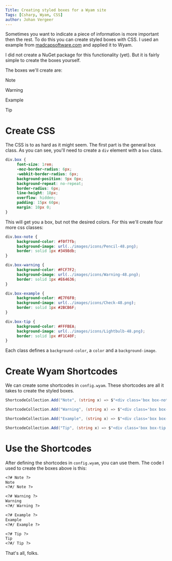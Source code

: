 ```yaml
---
Title: Creating styled boxes for a Wyam site
Tags: [Csharp, Wyam, CSS]
author: Johan Vergeer
---
```

Sometimes you want to indicate a piece of information is more important then the rest. To do this you can create styled boxes with CSS. I used an example from [madcapsoftware.com](https://www.madcapsoftware.com/blog/2017/08/17/css-tip-creating-styled-boxes-notes-warnings-examples-tips/) and applied it to Wyam.

I did not create a NuGet package for this functionality (yet). But it is fairly simple to create the boxes yourself.

The boxes we'll create are:

<?# Note ?>
Note
<?#/ Note ?>

<?# Warning ?>
Warning
<?#/ Warning ?>

<?# Example ?>
Example
<?#/ Example ?>

<?# Tip ?>
Tip
<?#/ Tip ?>

# Create CSS

The CSS is to as hard as it might seem. The first part is the general box class.
As you can see, you'll need to create a `div` element with a `box` class.

```css
div.box {
     font-size: 1rem;
     -moz-border-radius: 6px;
     -webkit-border-radius: 6px;
     background-position: 9px 0px;
     background-repeat: no-repeat;
     border-radius: 6px;
     line-height: 18px;
     overflow: hidden;
     padding: 15px 60px;
     margin: 10px 0;
}
```

This will get you a box, but not the desired colors. For this we'll create four more css classes:

```css
div.box-note {
     background-color: #f0f7fb;
     background-image: url(../images/icons/Pencil-48.png);
     border: solid 1px #3498db;
}

div.box-warning {
     background-color: #FCF7F2;
     background-image: url(../images/icons/Warning-48.png);
     border: solid 1px #E64636;
}

div.box-example {
     background-color: #E7F6F0;
     background-image: url(../images/icons/Check-48.png);
     border: solid 1px #2BCB6F;
}

div.box-tip {
     background-color: #FFFBEA;
     background-image: url(../images/icons/Lightbulb-48.png);
     border: solid 1px #F1C40F;
}
```

Each class defines a `background-color`, a `color` and a `background-image`.

# Create Wyam Shortcodes

We can create some shortcodes in `config.wyam`. These shortcodes are all it takes to create the styled boxes.

```csharp
ShortcodeCollection.Add("Note", (string x) => $"<div class='box box-note'>{x}</div>");

ShortcodeCollection.Add("Warning", (string x) => $"<div class='box box-warning'>{x}</div>");

ShortcodeCollection.Add("Example", (string x) => $"<div class='box box-example'>{x}</div>");

ShortcodeCollection.Add("Tip", (string x) => $"<div class='box box-tip'>{x}</div>");
```

# Use the Shortcodes

After defining the shortcodes in `config.wyam`, you can use them. The code I used to create the boxes above is this:

```markdown
<?# Note ?>
Note
<?#/ Note ?>

<?# Warning ?>
Warning
<?#/ Warning ?>

<?# Example ?>
Example
<?#/ Example ?>

<?# Tip ?>
Tip
<?#/ Tip ?>
```

That's all, folks.